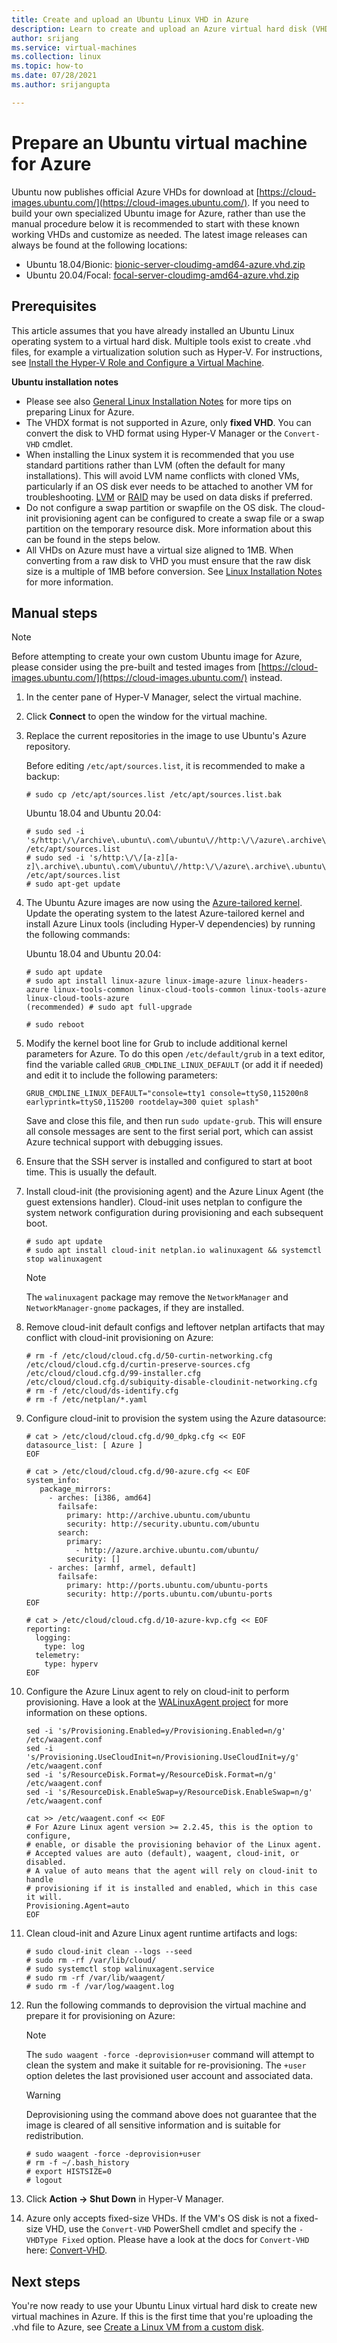 ```yaml
---
title: Create and upload an Ubuntu Linux VHD in Azure
description: Learn to create and upload an Azure virtual hard disk (VHD) that contains an Ubuntu Linux operating system.
author: srijang
ms.service: virtual-machines
ms.collection: linux
ms.topic: how-to
ms.date: 07/28/2021
ms.author: srijangupta

---
```

# Prepare an Ubuntu virtual machine for Azure


Ubuntu now publishes official Azure VHDs for download at [https://cloud-images.ubuntu.com/](https://cloud-images.ubuntu.com/). If you need to build your own specialized Ubuntu image for Azure, rather than use the manual procedure below it is recommended to start with these known working VHDs and customize as needed. The latest image releases can always be found at the following locations:

* Ubuntu 18.04/Bionic: [bionic-server-cloudimg-amd64-azure.vhd.zip](https://cloud-images.ubuntu.com/bionic/current/bionic-server-cloudimg-amd64-azure.vhd.zip)
* Ubuntu 20.04/Focal:  [focal-server-cloudimg-amd64-azure.vhd.zip](https://cloud-images.ubuntu.com/focal/current/focal-server-cloudimg-amd64-azure.vhd.zip)

## Prerequisites
This article assumes that you have already installed an Ubuntu Linux operating system to a virtual hard disk. Multiple tools exist to create .vhd files, for example a virtualization solution such as Hyper-V. For instructions, see [Install the Hyper-V Role and Configure a Virtual Machine](/previous-versions/windows/it-pro/windows-server-2012-R2-and-2012/hh846766(v=ws.11)).

**Ubuntu installation notes**

* Please see also [General Linux Installation Notes](create-upload-generic.md#general-linux-installation-notes) for more tips on preparing Linux for Azure.
* The VHDX format is not supported in Azure, only **fixed VHD**.  You can convert the disk to VHD format using Hyper-V Manager or the `Convert-VHD` cmdlet.
* When installing the Linux system it is recommended that you use standard partitions rather than LVM (often the default for many installations). This will avoid LVM name conflicts with cloned VMs, particularly if an OS disk ever needs to be attached to another VM for troubleshooting. [LVM](/previous-versions/azure/virtual-machines/linux/configure-lvm) or [RAID](/previous-versions/azure/virtual-machines/linux/configure-raid) may be used on data disks if preferred.
* Do not configure a swap partition or swapfile on the OS disk. The cloud-init provisioning agent can be configured to create a swap file or a swap partition on the temporary resource disk. More information about this can be found in the steps below.
* All VHDs on Azure must have a virtual size aligned to 1MB. When converting from a raw disk to VHD you must ensure that the raw disk size is a multiple of 1MB before conversion. See [Linux Installation Notes](create-upload-generic.md#general-linux-installation-notes) for more information.

## Manual steps
> [!NOTE]
> Before attempting to create your own custom Ubuntu image for Azure, please consider using the pre-built and tested images from [https://cloud-images.ubuntu.com/](https://cloud-images.ubuntu.com/) instead.
> 
> 

1. In the center pane of Hyper-V Manager, select the virtual machine.

2. Click **Connect** to open the window for the virtual machine.

3. Replace the current repositories in the image to use Ubuntu's Azure repository.

    Before editing `/etc/apt/sources.list`, it is recommended to make a backup:

    ```console
    # sudo cp /etc/apt/sources.list /etc/apt/sources.list.bak
    ```

	Ubuntu 18.04 and Ubuntu 20.04:

    ```console
    # sudo sed -i 's/http:\/\/archive\.ubuntu\.com\/ubuntu\//http:\/\/azure\.archive\.ubuntu\.com\/ubuntu\//g' /etc/apt/sources.list
    # sudo sed -i 's/http:\/\/[a-z][a-z]\.archive\.ubuntu\.com\/ubuntu\//http:\/\/azure\.archive\.ubuntu\.com\/ubuntu\//g' /etc/apt/sources.list
    # sudo apt-get update
    ```

4. The Ubuntu Azure images are now using the [Azure-tailored kernel](https://ubuntu.com/blog/microsoft-and-canonical-increase-velocity-with-azure-tailored-kernel). Update the operating system to the latest Azure-tailored kernel and install Azure Linux tools (including Hyper-V dependencies) by running the following commands:

    Ubuntu 18.04 and Ubuntu 20.04:

    ```console
    # sudo apt update
    # sudo apt install linux-azure linux-image-azure linux-headers-azure linux-tools-common linux-cloud-tools-common linux-tools-azure linux-cloud-tools-azure
    (recommended) # sudo apt full-upgrade

    # sudo reboot
    ```

5. Modify the kernel boot line for Grub to include additional kernel parameters for Azure. To do this open `/etc/default/grub` in a text editor, find the variable called `GRUB_CMDLINE_LINUX_DEFAULT` (or add it if needed) and edit it to include the following parameters:

	```text
	GRUB_CMDLINE_LINUX_DEFAULT="console=tty1 console=ttyS0,115200n8 earlyprintk=ttyS0,115200 rootdelay=300 quiet splash"
	```

    Save and close this file, and then run `sudo update-grub`. This will ensure all console messages are sent to the first serial port, which can assist Azure technical support with debugging issues.

6. Ensure that the SSH server is installed and configured to start at boot time.  This is usually the default.

7. Install cloud-init (the provisioning agent) and the Azure Linux Agent (the guest extensions handler). Cloud-init uses netplan to configure the system network configuration during provisioning and each subsequent boot.

    ```console
    # sudo apt update
    # sudo apt install cloud-init netplan.io walinuxagent && systemctl stop walinuxagent
    ```

   > [!Note]
   >  The `walinuxagent` package may remove the `NetworkManager` and `NetworkManager-gnome` packages, if they are installed.

8. Remove cloud-init default configs and leftover netplan artifacts that may conflict with cloud-init provisioning on Azure:

    ```console
    # rm -f /etc/cloud/cloud.cfg.d/50-curtin-networking.cfg /etc/cloud/cloud.cfg.d/curtin-preserve-sources.cfg /etc/cloud/cloud.cfg.d/99-installer.cfg /etc/cloud/cloud.cfg.d/subiquity-disable-cloudinit-networking.cfg
    # rm -f /etc/cloud/ds-identify.cfg
    # rm -f /etc/netplan/*.yaml
    ```

9. Configure cloud-init to provision the system using the Azure datasource:

	```console
	# cat > /etc/cloud/cloud.cfg.d/90_dpkg.cfg << EOF
	datasource_list: [ Azure ]
	EOF

	# cat > /etc/cloud/cloud.cfg.d/90-azure.cfg << EOF
    system_info:
       package_mirrors:
         - arches: [i386, amd64]
           failsafe:
             primary: http://archive.ubuntu.com/ubuntu
             security: http://security.ubuntu.com/ubuntu
           search:
             primary:
               - http://azure.archive.ubuntu.com/ubuntu/
             security: []
         - arches: [armhf, armel, default]
           failsafe:
             primary: http://ports.ubuntu.com/ubuntu-ports
             security: http://ports.ubuntu.com/ubuntu-ports
	EOF

	# cat > /etc/cloud/cloud.cfg.d/10-azure-kvp.cfg << EOF
    reporting:
      logging:
        type: log
      telemetry:
        type: hyperv
	EOF
	```

10. Configure the Azure Linux agent to rely on cloud-init to perform provisioning. Have a look at the [WALinuxAgent project](https://github.com/Azure/WALinuxAgent) for more information on these options.

    ```console
    sed -i 's/Provisioning.Enabled=y/Provisioning.Enabled=n/g' /etc/waagent.conf
    sed -i 's/Provisioning.UseCloudInit=n/Provisioning.UseCloudInit=y/g' /etc/waagent.conf
    sed -i 's/ResourceDisk.Format=y/ResourceDisk.Format=n/g' /etc/waagent.conf
    sed -i 's/ResourceDisk.EnableSwap=y/ResourceDisk.EnableSwap=n/g' /etc/waagent.conf

    cat >> /etc/waagent.conf << EOF
    # For Azure Linux agent version >= 2.2.45, this is the option to configure,
    # enable, or disable the provisioning behavior of the Linux agent.
    # Accepted values are auto (default), waagent, cloud-init, or disabled.
    # A value of auto means that the agent will rely on cloud-init to handle
    # provisioning if it is installed and enabled, which in this case it will.
    Provisioning.Agent=auto
    EOF
    ```

11. Clean cloud-init and Azure Linux agent runtime artifacts and logs:

    ```console
    # sudo cloud-init clean --logs --seed
    # sudo rm -rf /var/lib/cloud/
    # sudo systemctl stop walinuxagent.service
    # sudo rm -rf /var/lib/waagent/
    # sudo rm -f /var/log/waagent.log
    ```

12. Run the following commands to deprovision the virtual machine and prepare it for provisioning on Azure:

	> [!NOTE]
	> The `sudo waagent -force -deprovision+user` command will attempt to clean the system and make it suitable for re-provisioning. The `+user` option deletes the last provisioned user account and associated data.

	> [!WARNING]
	> Deprovisioning using the command above does not guarantee that the image is cleared of all sensitive information and is suitable for redistribution.

    ```console
    # sudo waagent -force -deprovision+user
    # rm -f ~/.bash_history
    # export HISTSIZE=0
    # logout
    ```

13. Click **Action -> Shut Down** in Hyper-V Manager.

14. Azure only accepts fixed-size VHDs. If the VM's OS disk is not a fixed-size VHD, use the `Convert-VHD` PowerShell cmdlet and specify the `-VHDType Fixed` option. Please have a look at the docs for `Convert-VHD` here: [Convert-VHD](/powershell/module/hyper-v/convert-vhd).


## Next steps
You're now ready to use your Ubuntu Linux virtual hard disk to create new virtual machines in Azure. If this is the first time that you're uploading the .vhd file to Azure, see [Create a Linux VM from a custom disk](upload-vhd.md#option-1-upload-a-vhd).
